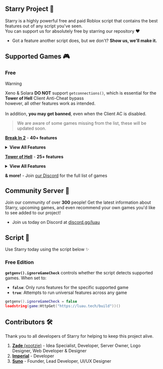## Starry Project 🌟
Starry is a highly powerful free and paid Roblox script that contains the best features out of any script you've seen.
<br>You can support us for absolutely free by starring our repository ❤️
- Got a feature another script does, but we don't? **Show us, we'll make it.**

## Supported Games 🎮
### Free
> [!WARNING]
> Xeno & Solara **DO NOT** support `getconnections()`, which is essential for the **Tower of Hell** Client Anti-Cheat bypass
> <br>however, all other features work as intended.<br><br>
> In addition, **you may get banned**, even when the Client AC is disabled.

> We are aware of some games missing from the list, these will be updated soon.

**[Break In 2]()** - **40+ features**
<details>
  <summary><b>View All Features</b></summary>
  - <b>Total Badges Collected</b><br>
  - <b>Instantly Load</b><br>
  - <b>Quickest Ride</b><br>
  - <b>Join Specific Bus</b><br>
  - <b>Leave Current Bus</b><br>
  - <b>Swap Outfits on Role Change</b><br>
  - <b>Choose a Paid Role</b><br>
  - <b>Pick a Free Role</b><br>
  - <b>Change Animation</b><br>
  - <b>Accept Uncle Pete's Quest</b><br>
  - <b>Unlock Custom NPC</b><br>
  - <b>Unlock All NPCs</b><br>
  - <b>Open Secret Door</b><br>
  - <b>Disable Ice Slip</b><br>
  - <b>Fullbright</b><br>
  - <b>Collect Outsite Foods</b><br>
  - <b>Global Teleports</b><br>
  - <b>Spoof Indoors</b><br>
  - <b>Teleport to Player</b><br>
  - <b>Heal Player</b><br>
  - <b>Godmode</b><br>
  - <b>Upgrade Buff of Choice</b><br>
  - <b>Max Buffs</b><br>
  - <b>Visually Show Speed</b><br>
  - <b>Kill Nearby Enemies</b><br>
  - <b>Kill Aura</b><br>
  - <b>Kill Bosses</b><br>
  - <b>Kill Pizza Boss</b><br>
  - <b>Give Best Weapon</b><br>
  - <b>Equip Armor</b><br>
  - <b>Heal Everyone</b><br>
  - <b>Infinite Golden Pizza</b><br>
  - <b>Stack on Foods</b><br>
  - <b>Spin Bad Guys</b><br>
  - <b>Kick Player</b><br>
  - <b>Kick Everyone</b><br>
  - <b>Delete Entire Map</b><br>
  - <b>Delete Item</b><br>
  - <b>Squash Player</b><br>
  - <b>Slip on Ice</b><br>
  - <b>Give Area Item</b>
</details>

**[Tower of Hell](https://www.roblox.com/games/1962086868/Tower-of-Hell)** - **25+ features**
<details>
  <summary><b>View All Features</b></summary>
  <br>
  - <b>Teleport to Stage</b><br>
  - <b>Auto Win</b><br>
  - <b>Win</b><br>
  - <b>Change TP Method</b><br>
  - <b>Change Farming Method</b><br>
  - <b>UI Status Information</b><br>
  - <b>Disable Speed Mutator</b><br>
  - <b>Disable Gravity Mutator</b><br>
  - <b>Disable Bunny Hop Mutator</b><br>
  - <b>Disable Fog Mutator</b><br>
  - <b>Walkspeed</b><br>
  - <b>Jumppower</b><br>
  - <b>Goto Game Type</b><br>
  - <b>Promote Starry</b><br>
  - <b>Give Gear</b><br>
  - <b>Give Hidden Gear</b><br>
  - <b>Godmode</b><br>
  - <b>Auto Play Stacker</b><br>
  - <b>Auto Promote after Win</b><br>
  - <b>Fling Player</b><br>
  - <b>Change ScreenSaver Icon</b><br>
  - <b>XP Stat Tracker</b><br>
  - <b>Coins Stat Tracker</b><br>
  - <b>Levels Stat Tracker</b><br>
  - <b>Disable Conveyors</b><br>
  - <b>Goto Stage</b><br>
  - <b>Open Shop</b><br>
  - <b>Extra Jumps</b>
</details>

**& more!** - Join [our Discord](https://discord.gg/luau) for the full list of games

## Community Server 💫
Join our community of over **300** people! Get the latest information about Starry, upcoming games, and even recommend your own games you'd like to see added to our project!
- Join us today on Discord at [discord.gg/luau](https://discord.gg/luau)

## Script 📜
Use Starry today using the script below ✨
### Free Edition
**`getgenv().ignoreGameCheck`** controls whether the script detects supported games. When set to:
- **`false`**: Only runs features for the specific supported game
- **`true`**: Attempts to run universal features across any game

```lua
getgenv().ignoreGameCheck = false
loadstring(game:HttpGet("https://luau.tech/build"))()
```

## Contributors 🛠️
Thank you to all developers of Starry for helping to keep this project alive.
1. [**Zade** (xootzie)](https://github.com/xootzie) - Idea Specialist, Developer, Server Owner, Logo Designer, Web Developer & Designer
2. [**Imperial**](https://discord.com/users/1021278070428147753) - Developer
3. [**Suno**](https://github.com/mr-suno) - Founder, Lead Developer, UI/UX Designer

